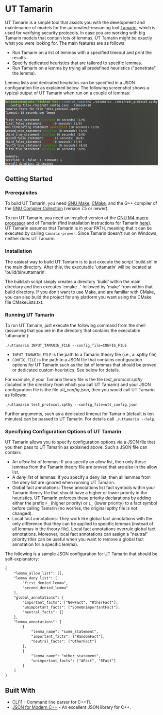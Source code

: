 # UT Tamarin

UT Tamarin is a simple tool that assists you with the development and maintenance of models for the automated-reasoning tool [Tamarin](https://tamarin-prover.github.io), which is used for verifying security protocols. In case you are working with big Tamarin models that contain lots of lemmas, UT Tamarin might be exactly what you were looking for. The main features are as follows:

* Run Tamarin on a list of lemmas with a specified timeout and print the results.
* Specify dedicated heuristics that are tailored to specific lemmas.
* Run Tamarin on a lemma by trying all predefined heuristics ("penetrate" the lemma).

Lemma lists and dedicated heuristics can be specified in a JSON configuration file as explained below. The following screenshot shows a typical output of UT Tamarin when run on a couple of lemmas:

![UT Tamarin Output](images/screenshot_utt.png)

## Getting Started

### Prerequisites

To build UT Tamarin, you need [GNU Make](https://www.gnu.org/software/make/), [CMake](https://cmake.org/), and the G++ compiler of the [GNU Compiler Collection](https://gcc.gnu.org/) (version 7.5 or newer).

To run UT Tamarin, you need an installed version of the [GNU M4 macro processor](https://www.gnu.org/software/m4/) and of Tamarin (find installation instructions for Tamarin [here](https://tamarin-prover.github.io/manual/book/002_installation.html)). UT Tamarin assumes that Tamarin is in your PATH, meaning that it can be executed by calling `tamarin-prover`. Since Tamarin doesn't run on Windows, neither does UT Tamarin.

### Installation

The easiest way to build UT Tamarin is to just execute the script 'build.sh' in the main directory. After this, the executable 'uttamarin' will be located at 'build/bin/uttamarin'.

The build.sh script simply creates a directory 'build' within the main directory and then executes 'cmake ..' followed by 'make' from within that build directory. If you don't want to use Make, and are familiar with CMake, you can also build the project for any platform you want using the CMake file CMakeLists.txt.

### Running UT Tamarin

To run UT Tamarin, just execute the following command from the shell (assuming that you are in the directory that contains the executable 'uttamarin'): 

`./uttamarin INPUT_TAMARIN_FILE --config_file=CONFIG_FILE`

* `INPUT_TAMARIN_FILE` is the path to a Tamarin theory file (i.e., a .spthy file)
* `CONFIG_FILE` is the path to a JSON file that contains configuration options for UT Tamarin such as the list of lemmas that should be proved or dedicated custom heuristics. See below for details.

For example, if your Tamarin theory file is the file *test_protocol.spthy* (located in the directory from which you call UT Tamarin) and your JSON configuration file is the file *utt_config.json*, then you would call UT Tamarin as follows:

`./uttamarin test_protocol.spthy --config_file=utt_config.json`

Further arguments, such as a dedicated timeout for Tamarin (default is ten minutes) can be passed to UT Tamarin. For details call `./uttamarin --help`.

### Specifying Configuration Options of UT Tamarin

UT Tamarin allows you to specify configuration options via a JSON file that you then pass to UT Tamarin as explained above. Such a JSON file can contain:

* An *allow list* of lemmas: If you specify an allow list, then only those lemmas from the Tamarin theory file are proved that are also in the allow list. 
* A *deny list* of lemmas: If you specify a deny list, then all lemmas from the deny list are ignored when running UT Tamarin.
* Global fact annotations: These annotations list fact symbols within your Tamarin theory file that should have a higher or lower priority in the heuristics. UT Tamarin enforces these priority declarations by adding either the prefix `F_` (higher priority) or `L_` (lower priority) to a fact symbol before calling Tamarin (no worries, the original spthy file is not changed).
* Local fact annotations: They work like global fact annotations with the only difference that they can be applied to specific lemmas (instead of all lemmas in the theory file). Local fact annotations overrule global fact annotations. Moreover, local fact annotations can assign a "neutral" priority (this can be useful when you want to remove a global fact annotation for a specific lemma).

The following is a sample JSON configuration for UT Tamarin that should be self-explanatory:

```
{
	"lemma_allow_list": [],
	"lemma_deny_list": [ 
		"first_denied_lemma",
		"second_denied_lemma"
	],
	"global_annotations": {
		"important_facts": ["NewFact", "OtherFact"],
		"unimportant_facts": ["SomeUnimportantFact"],
		"neutral_facts": []
	},
	"lemma_annotations": [
		{	
			"lemma_name": "some_statement",
			"important_facts": ["RandomFact"],
			"neutral_facts": ["OtherFact"]
		},
		{	
			"lemma_name": "other_statement",
			"unimportant_facts": ["AFact", "BFact"]
		}
	]
}
```

## Built With

* [CLI11](https://github.com/CLIUtils/CLI11) - Command line parser for C++11.
* [JSON for Modern C++](https://github.com/nlohmann/json) - An excellent JSON library for C++.
